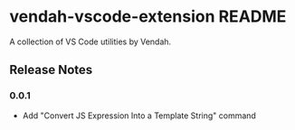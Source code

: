 # vendah-vscode-extension README

A collection of VS Code utilities by Vendah.

## Release Notes

### 0.0.1

* Add "Convert JS Expression Into a Template String" command
